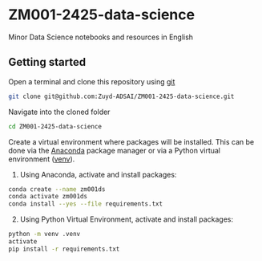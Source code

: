 # ZM001-2425-data-science

Minor Data Science notebooks and resources in English

## Getting started

Open a terminal and clone this repository using [git](https://git-scm.com/)
```bash
git clone git@github.com:Zuyd-ADSAI/ZM001-2425-data-science.git
```

Navigate into the cloned folder
```bash
cd ZM001-2425-data-science
```

Create a virtual environment where packages will be installed. This can be done via the [Anaconda](https://docs.conda.io/projects/conda/en/latest/user-guide/tasks/manage-environments.html) package manager or via a Python virtual environment ([venv](https://docs.python.org/3/library/venv.html)).

1. Using Anaconda, activate and install packages:
```bash
conda create --name zm001ds
conda activate zm001ds
conda install --yes --file requirements.txt
```

2. Using Python Virtual Environment, activate and install packages:
```bash
python -m venv .venv
activate
pip install -r requirements.txt
```
